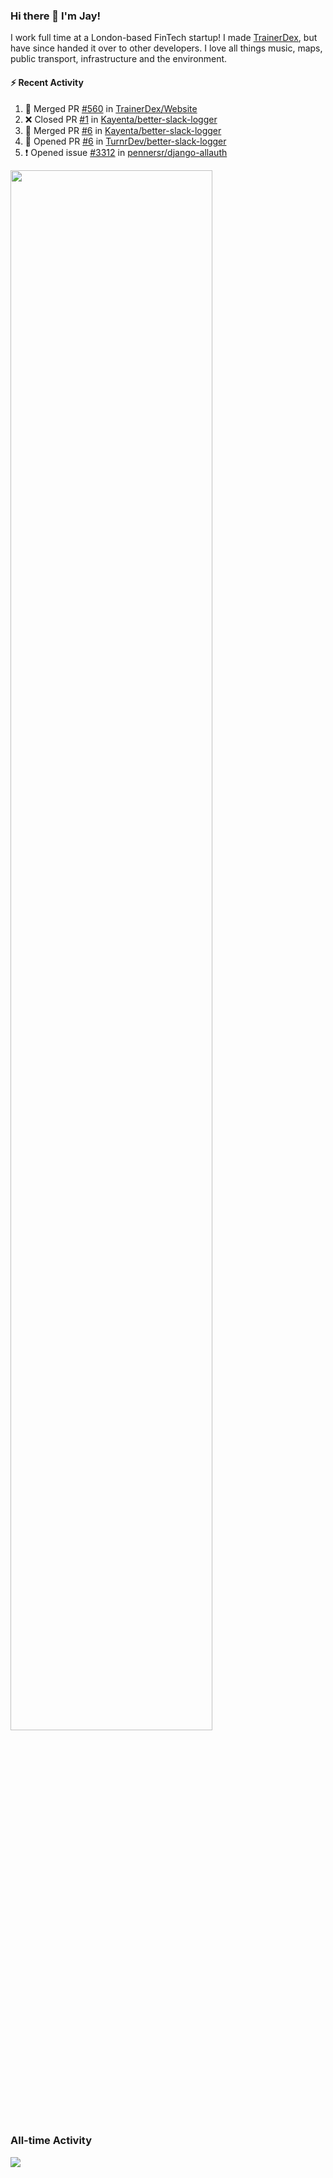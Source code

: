 ### Hi there 👋 I'm Jay!
I work full time at a London-based FinTech startup! I made [TrainerDex](https://www.github.com/TrainerDex), but have since handed it over to other developers. I love all things music, maps, public transport, infrastructure and the environment.

#### :zap: Recent Activity
<!--START_SECTION:activity-->
1. 🎉 Merged PR [#560](https://github.com/TrainerDex/Website/pull/560) in [TrainerDex/Website](https://github.com/TrainerDex/Website)
2. ❌ Closed PR [#1](https://github.com/Kayenta/better-slack-logger/pull/1) in [Kayenta/better-slack-logger](https://github.com/Kayenta/better-slack-logger)
3. 🎉 Merged PR [#6](https://github.com/Kayenta/better-slack-logger/pull/6) in [Kayenta/better-slack-logger](https://github.com/Kayenta/better-slack-logger)
4. 💪 Opened PR [#6](https://github.com/TurnrDev/better-slack-logger/pull/6) in [TurnrDev/better-slack-logger](https://github.com/TurnrDev/better-slack-logger)
5. ❗ Opened issue [#3312](https://github.com/pennersr/django-allauth/issues/3312) in [pennersr/django-allauth](https://github.com/pennersr/django-allauth)
<!--END_SECTION:activity-->

[<img src="https://wakatime.com/share/@TurnrDev/4142a9ac-7325-4d2f-a2bb-ec199b5c798c.svg" width="80%" />](https://wakatime.com/@TurnrDev)  


### All-time Activity
[<img src="https://github-readme-stats.vercel.app/api/wakatime?username=TurnrDev&layout=compact" />](https://wakatime.com/@TurnrDev)

